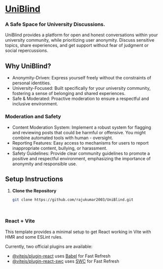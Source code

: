 # [UniBlind](https://uniblind-fd882.web.app/)
### A Safe Space for University Discussions.

UniBlind provides a platform for open and honest conversations within your university community, while prioritizing user anonymity. Discuss sensitive topics, share experiences, and get support without fear of judgment or social repercussions.

## Why UniBlind?
- Anonymity-Driven: Express yourself freely without the constraints of personal identities.
- University-Focused: Built specifically for your university community, fostering a sense of belonging and shared experiences.
- Safe & Moderated: Proactive moderation to ensure a respectful and inclusive environment.

### Moderation and Safety

- Content Moderation System: Implement a robust system for flagging and reviewing posts that could be harmful or offensive. You might combine automated tools with human - oversight.
- Reporting Features: Easy access to mechanisms for users to report inappropriate content, bullying, or harassment.
- Safety Guidelines: Provide clear community guidelines to promote a positive and respectful environment, emphasizing the importance of anonymity and responsible use.

## Setup Instructions

1. **Clone the Repository** 
   ```bash
   git clone https://github.com/rajukumar2003/UniBlind.git




### React + Vite

This template provides a minimal setup to get React working in Vite with HMR and some ESLint rules.

Currently, two official plugins are available:

- [@vitejs/plugin-react](https://github.com/vitejs/vite-plugin-react/blob/main/packages/plugin-react/README.md) uses [Babel](https://babeljs.io/) for Fast Refresh
- [@vitejs/plugin-react-swc](https://github.com/vitejs/vite-plugin-react-swc) uses [SWC](https://swc.rs/) for Fast Refresh


